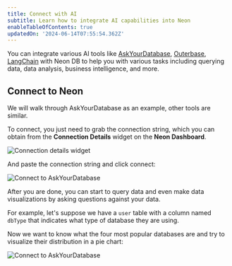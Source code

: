 ```yaml
---
title: Connect with AI
subtitle: Learn how to integrate AI capabilities into Neon
enableTableOfContents: true
updatedOn: '2024-06-14T07:55:54.362Z'
---
```


You can integrate various AI tools like [AskYourDatabase](https://www.askyourdatabase.com/), [Outerbase](https://www.outerbase.com/), [LangChain](https://www.langchain.com/) with Neon DB to help you with various tasks including querying data, data analysis, business intelligence, and more.

## Connect to Neon

We will walk through AskYourDatabase as an example, other tools are similar.

To connect, you just need to grab the connection string, which you can obtain from the **Connection Details** widget on the **Neon Dashboard**.

![Connection details widget](/docs/connect/connection_details.png)

And paste the connection string and click connect:

![Connect to AskYourDatabase](/docs/guides/askyourdatabase_connect_neon_2.png)

After you are done, you can start to query data and even make data visualizations by asking questions against your data.

For example, let's suppose we have a `user` table with a column named `dbType` that indicates what type of database they are using.

Now we want to know what the four most popular databases are and try to visualize their distribution in a pie chart:

![Connect to AskYourDatabase](/docs/guides/askyourdatabase_ask_neon.png)

<NeedHelp/>
